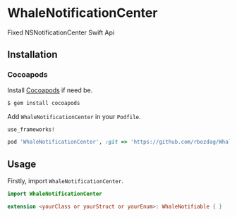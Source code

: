 # WhaleNotificationCenter
Fixed NSNotificationCenter Swift Api

## Installation

### Cocoapods

Install [Cocoapods](https://cocoapods.org/#install) if need be.

```bash
$ gem install cocoapods
```

Add `WhaleNotificationCenter` in your `Podfile`.

```ruby
use_frameworks!

pod 'WhaleNotificationCenter', :git => 'https://github.com/rbozdag/WhaleNotificationCenter.git'
```

## Usage

Firstly, import `WhaleNotificationCenter`.

```swift
import WhaleNotificationCenter
```

```swift
extension <yourClass or yourStruct or yourEnum>: WhaleNotifiable { }
```
